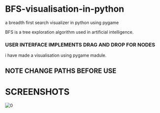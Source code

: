 # BFS-visualisation-in-python
a breadth first search visualizer in python using pygame

BFS is a tree exploration algorithm used in artificial intelligence. 
### USER INTERFACE IMPLEMENTS DRAG AND DROP FOR NODES

i have made a visualisation using pygame madule. 

## NOTE CHANGE PATHS BEFORE USE

# SCREENSHOTS

![0](https://user-images.githubusercontent.com/89011337/220170907-d1733849-0e86-4c28-ac81-f298ca4b54f6.png)
